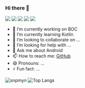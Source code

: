 ### Hi there 👋

<!--
**snpmyn/snpmyn** is a ✨ _special_ ✨ repository because its `README.md` (this file) appears on your GitHub profile.

Here are some ideas to get you started:
-->
<p align="left">
<img src="https://img.shields.io/badge/language-java-red.svg"/>  
<img src="https://img.shields.io/badge/language-kotlin-orange.svg"/>
<img src="https://img.shields.io/badge/language-dart-blue.svg"/>
<img src="https://img.shields.io/badge/license-Apache-blue"/>
<img src="https://img.shields.io/badge/Gmail-snpmyn@gmail.com-green"/>
</p>

- 🔭 I’m currently working on BOC
- 🌱 I’m currently learning Kotlin
- 👯 I’m looking to collaborate on ...
- 🤔 I’m looking for help with ...
- 💬 Ask me about Android
- 📫 How to reach me: <a href="https://github.com/snpmyn">GitHub</a>
- 😄 Pronouns: ...
- ⚡ Fun fact: ...

![snpmyn](https://github-readme-stats.vercel.app/api?username=snpmyn&count_private=true)
![Top Langs](https://github-readme-stats.vercel.app/api/top-langs/?username=snpmyn&layout=compact&hide=html)
<!--
<p align="center">
  <img src="https://user-images.githubusercontent.com/5679180/79618120-0daffb80-80be-11ea-819e-d2b0fa904d07.gif" width="27px">
  <br><br>
  <samp>
    :wave: Hi! I design for BOC.
    <br>My current work focuses on enabling all of y'all to
    <br><em>receive recognition</em> for the amazing things that
    <br>you do in your software communities :sparkles:
    <br><br><img src="https://i.imgur.com/kdKhgx6.gif" width="240px" align="center">
    <br><br>:coffee: Wanna chat? :point_right: @ me on <a href="https://github.com/snpmyn">GitHub</a>
  </samp>
</p>

<details>
  <summary><b>:telescope: 2021 goal</b></summary>
  I didn't complete my 2020 goal, but it was a crazy different year 😂 In 2021.
</details>

<details>
  <summary><b>:skull: 2020 goal</b></summary>
  I want to make a little application this year.
</details>
-->
